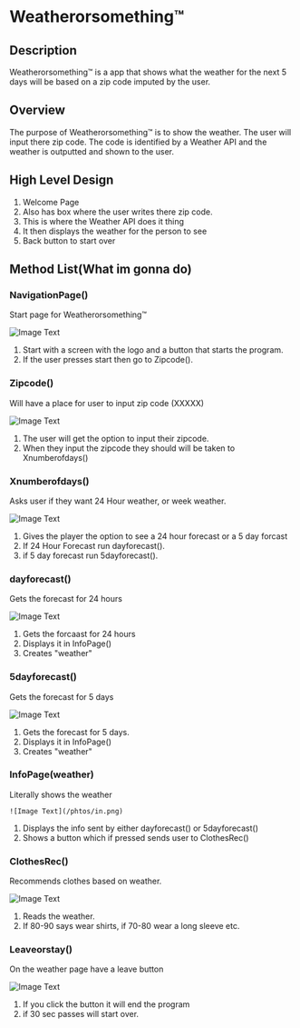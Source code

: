 # Weatherorsomething™

## Description

Weatherorsomething™ is a app that shows what the weather for the next 5 days will be based on a zip code imputed by the user. 

## Overview

The purpose of Weatherorsomething™ is to show the weather. The user will input there zip code. The code is identified by a Weather API and
the weather is outputted and shown to the user. 

##  High Level Design 

1. Welcome Page
2. Also has box where the user writes there zip code.
3. This is where the Weather API does it thing
4. It then displays the weather for the person to see
5. Back button to start over

## Method List(What im gonna do)

### NavigationPage()
Start page for Weatherorsomething™

![Image Text](/phtos/nav.png)

1. Start with a screen with the logo and a button that starts the program. 
2. If the user presses start then go to Zipcode().

### Zipcode()
Will have a place for user to input zip code (XXXXX)

![Image Text](/phtos/z.png)

1. The user will get the option to input their zipcode.
2. When they input the zipcode they should will be taken to Xnumberofdays()

### Xnumberofdays()
Asks user if they want 24 Hour weather, or week weather. 

![Image Text](/phtos/x.png)

1. Gives the player the option to see a 24 hour forecast or a 5 day forcast 
2. If 24 Hour Forecast run dayforecast().
3. if 5 day forecast run 5dayforecast().

### dayforecast()
Gets the forecast for 24 hours

![Image Text](/phtos/da.png)

1. Gets the forcaast for 24 hours
2. Displays it in InfoPage()
3. Creates "weather"

### 5dayforecast()
Gets the forecast for 5 days

![Image Text](/phtos/5.png)

1. Gets the forecast for 5 days.
2. Displays it in InfoPage()
3. Creates "weather"

### InfoPage(weather)
Literally shows the weather

`![Image Text](/phtos/in.png)`

1. Displays the info sent by either dayforecast() or 5dayforecast()
2. Shows a button which if pressed sends user to ClothesRec()

### ClothesRec()
Recommends clothes based on weather. 

![Image Text](/phtos/cl.png)

1. Reads the weather.
2. If 80-90 says wear shirts, if 70-80 wear a long sleeve etc. 

### Leaveorstay()
On the weather page have a leave button

![Image Text](leave.png)

1. If you click the button it will end the program
2. if 30 sec passes will start over. 



